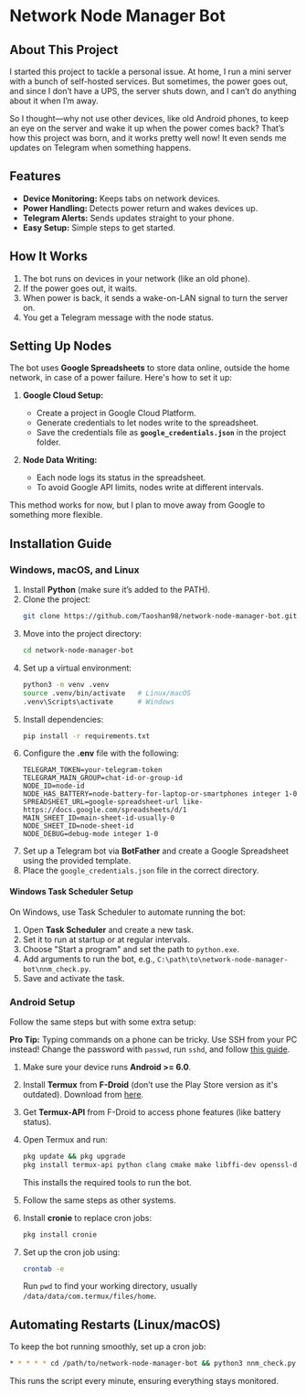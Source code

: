 # Network Node Manager Bot

## About This Project

I started this project to tackle a personal issue. At home, I run a mini server with a bunch of self-hosted services. But sometimes, the power goes out, and since I don’t have a UPS, the server shuts down, and I can’t do anything about it when I’m away.

So I thought—why not use other devices, like old Android phones, to keep an eye on the server and wake it up when the power comes back? That’s how this project was born, and it works pretty well now! It even sends me updates on Telegram when something happens.

## Features

- **Device Monitoring:** Keeps tabs on network devices.
- **Power Handling:** Detects power return and wakes devices up.
- **Telegram Alerts:** Sends updates straight to your phone.
- **Easy Setup:** Simple steps to get started.

## How It Works

1. The bot runs on devices in your network (like an old phone).
2. If the power goes out, it waits.
3. When power is back, it sends a wake-on-LAN signal to turn the server on.
4. You get a Telegram message with the node status.

## Setting Up Nodes

The bot uses **Google Spreadsheets** to store data online, outside the home network, in case of a power failure. Here's how to set it up:

1. **Google Cloud Setup:**
   - Create a project in Google Cloud Platform.
   - Generate credentials to let nodes write to the spreadsheet.
   - Save the credentials file as **`google_credentials.json`** in the project folder.

2. **Node Data Writing:**
   - Each node logs its status in the spreadsheet.
   - To avoid Google API limits, nodes write at different intervals.

This method works for now, but I plan to move away from Google to something more flexible.

## Installation Guide

### Windows, macOS, and Linux

1. Install **Python** (make sure it’s added to the PATH).
2. Clone the project:
   ```bash
   git clone https://github.com/Taoshan98/network-node-manager-bot.git
   ```
3. Move into the project directory:
   ```bash
   cd network-node-manager-bot
   ```
4. Set up a virtual environment:
   ```bash
   python3 -m venv .venv
   source .venv/bin/activate   # Linux/macOS
   .venv\Scripts\activate      # Windows
   ```
5. Install dependencies:
   ```bash
   pip install -r requirements.txt
   ```
6. Configure the **.env** file with the following:
   ```plaintext
   TELEGRAM_TOKEN=your-telegram-token
   TELEGRAM_MAIN_GROUP=chat-id-or-group-id
   NODE_ID=node-id
   NODE_HAS_BATTERY=node-battery-for-laptop-or-smartphones integer 1-0
   SPREADSHEET_URL=google-spreadsheet-url like-https://docs.google.com/spreadsheets/d/1
   MAIN_SHEET_ID=main-sheet-id-usually-0
   NODE_SHEET_ID=node-sheet-id
   NODE_DEBUG=debug-mode integer 1-0
   ```
7. Set up a Telegram bot via **BotFather** and create a Google Spreadsheet using the provided template.
8. Place the `google_credentials.json` file in the correct directory.

#### Windows Task Scheduler Setup

On Windows, use Task Scheduler to automate running the bot:

1. Open **Task Scheduler** and create a new task.
2. Set it to run at startup or at regular intervals.
3. Choose "Start a program" and set the path to `python.exe`.
4. Add arguments to run the bot, e.g., `C:\path\to\network-node-manager-bot\nnm_check.py`.
5. Save and activate the task.

### Android Setup

Follow the same steps but with some extra setup:

**Pro Tip:** Typing commands on a phone can be tricky. Use SSH from your PC instead! Change the password with `passwd`, run `sshd`, and follow [this guide](https://wiki.termux.com/wiki/Remote_Access).

1. Make sure your device runs **Android >= 6.0**.
2. Install **Termux** from **F-Droid** (don’t use the Play Store version as it's outdated). Download from [here](https://f-droid.org).
3. Get **Termux-API** from F-Droid to access phone features (like battery status).
4. Open Termux and run:
   ```bash
   pkg update && pkg upgrade
   pkg install termux-api python clang cmake make libffi-dev openssl-dev libxml2 libxslt ninja autoconf automake build-essential libtool patchelf
   ```
   This installs the required tools to run the bot.

5. Follow the same steps as other systems.
6. Install **cronie** to replace cron jobs:
   ```bash
   pkg install cronie
   ```
7. Set up the cron job using:
   ```bash
   crontab -e
   ```
   Run `pwd` to find your working directory, usually `/data/data/com.termux/files/home`.

## Automating Restarts (Linux/macOS)

To keep the bot running smoothly, set up a cron job:

```bash
* * * * * cd /path/to/network-node-manager-bot && python3 nnm_check.py
```

This runs the script every minute, ensuring everything stays monitored.
